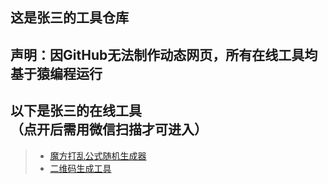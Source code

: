 ## 这是张三的工具仓库
## 声明：因GitHub无法制作动态网页，所有在线工具均基于猿编程运行
## 以下是张三的在线工具<br>（点开后需用微信扫描才可进入）
> + [魔方打乱公式随机生成器](https://zhs141.github.io/wca.jpg)
> + [二维码生成工具](https://zhs141.github.io/qr.jpg)
